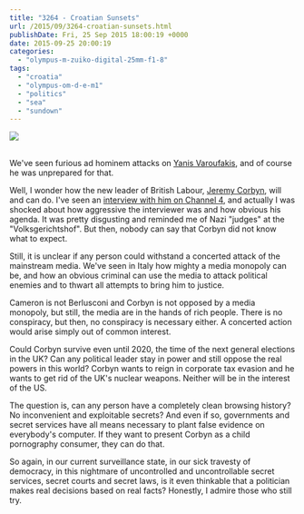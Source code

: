 ```yaml
---
title: "3264 - Croatian Sunsets"
url: /2015/09/3264-croatian-sunsets.html
publishDate: Fri, 25 Sep 2015 18:00:19 +0000
date: 2015-09-25 20:00:19
categories: 
  - "olympus-m-zuiko-digital-25mm-f1-8"
tags: 
  - "croatia"
  - "olympus-om-d-e-m1"
  - "politics"
  - "sea"
  - "sundown"
---
```

<div class="container">
<div class="center"><a target="_blank" href="https://d25zfm9zpd7gm5.cloudfront.net/1200x1200/2015/20150802_201715_lr.jpg"><img class="webfeedsFeaturedVisual" src="https://d25zfm9zpd7gm5.cloudfront.net/0600x0600/2015/20150802_201715_lr.jpg" /></a></div>
</div>
<br />

We've seen furious ad hominem attacks on <a href="https://en.wikipedia.org/wiki/Yanis_Varoufakis" target="_blank">Yanis Varoufakis</a>, and of course he was unprepared for that. 

Well, I wonder how the new leader of British Labour, <a href="https://en.wikipedia.org/wiki/Jeremy_Corbyn" target="_blank">Jeremy Corbyn</a>, will and can do. I've seen an <a href="https://www.youtube.com/watch?v=QZAn7ZEvwek" target="_blank">interview with him on Channel 4</a>, and actually I was shocked about how aggressive the interviewer was and how obvious his agenda. It was pretty disgusting and reminded me of Nazi "judges" at the "Volksgerichtshof". But then, nobody can say that Corbyn did not know what to expect.

<a target="_blank" href="https://d25zfm9zpd7gm5.cloudfront.net/1200x1200/2015/20150802_202821_lr.jpg"><img style="margin: 0pt 0px 0pt 10px; float: right;" src="https://d25zfm9zpd7gm5.cloudfront.net/0150x0150/2015/20150802_202821_lr.jpg" alt="" border="0" /></a> Still, it is unclear if any person could withstand a concerted attack of the mainstream media. We've seen in Italy how mighty a media monopoly can be, and how an obvious criminal can use the media to attack political enemies and to thwart all attempts to bring him to justice.

Cameron is not Berlusconi and Corbyn is not opposed by a media monopoly, but still, the media are in the hands of rich people. There is no conspiracy, but then, no conspiracy is necessary either. A concerted action would arise simply out of common interest.

<a target="_blank" href="https://d25zfm9zpd7gm5.cloudfront.net/1200x1200/2015/20150802_203552_lr.jpg"><img style="margin: 0pt 10px 0pt 0px; float: left;" src="https://d25zfm9zpd7gm5.cloudfront.net/0150x0150/2015/20150802_203552_lr.jpg" alt="" border="0" /></a> Could Corbyn survive even until 2020, the time of the next general elections in the UK? Can any political leader stay in power and still oppose the real powers in this world? Corbyn wants to reign in corporate tax evasion and he wants to get rid of the UK's nuclear weapons. Neither will be in the interest of the US. 

The question is, can any person have a completely clean browsing history? No inconvenient and exploitable secrets? And even if so, governments and secret services have all means necessary to plant false evidence on everybody's computer. If they want to present Corbyn as a child pornography consumer, they can do that. 

So again, in our current surveillance state, in our sick travesty of democracy, in this nightmare of uncontrolled and uncontrollable secret services, secret courts and secret laws, is it even thinkable that a politician makes real decisions based on real facts? Honestly, I admire those who still try.
